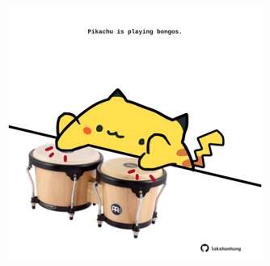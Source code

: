 <!-- built at 16/12/2024, 14:00:47 UTC -->
<p align="center">
  <img width="500" height="500" src="./ReadmeImage.svg">
</p>
